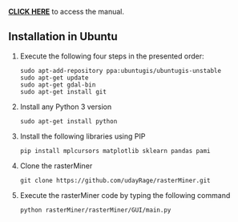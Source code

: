 **[CLICK HERE](index.html)** to access the manual.

## Installation in Ubuntu

1. Execute the following four steps in the presented order:

       sudo apt-add-repository ppa:ubuntugis/ubuntugis-unstable
       sudo apt-get update
       sudo apt-get gdal-bin
       sudo apt-get install git

2. Install any Python 3 version

       sudo apt-get install python

3. Install the following libraries using PIP

       pip install mplcursors matplotlib sklearn pandas pami


4. Clone the rasterMiner

       git clone https://github.com/udayRage/rasterMiner.git

5. Execute the rasterMiner code by typing the following command

       python rasterMiner/rasterMiner/GUI/main.py